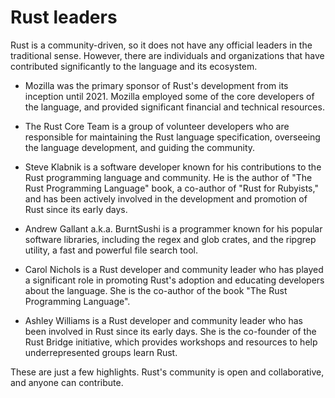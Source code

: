 # Rust leaders

Rust is a community-driven, so it does not have any official leaders in the traditional sense. However, there are  individuals and organizations that have contributed significantly to the language and its ecosystem.

* Mozilla was the primary sponsor of Rust's development from its inception until 2021. Mozilla employed some of the core developers of the language, and provided significant financial and technical resources.

* The Rust Core Team is a group of volunteer developers who are responsible for maintaining the Rust language specification, overseeing the language development, and guiding the community.

* Steve Klabnik is a software developer known for his contributions to the Rust programming language and community. He is the author of "The Rust Programming Language" book, a co-author of "Rust for Rubyists," and has been actively involved in the development and promotion of Rust since its early days.

* Andrew Gallant a.k.a. BurntSushi is a programmer known for his popular software libraries, including the regex and glob crates, and the ripgrep utility, a fast and powerful file search tool.

* Carol Nichols is a Rust developer and community leader who has played a significant role in promoting Rust's adoption and educating developers about the language. She is the co-author of the book "The Rust Programming Language".

* Ashley Williams is a Rust developer and community leader who has been involved in Rust since its early days. She is the co-founder of the Rust Bridge initiative, which provides workshops and resources to help underrepresented groups learn Rust.

These are just a few highlights. Rust's community is open and collaborative, and anyone can contribute.
